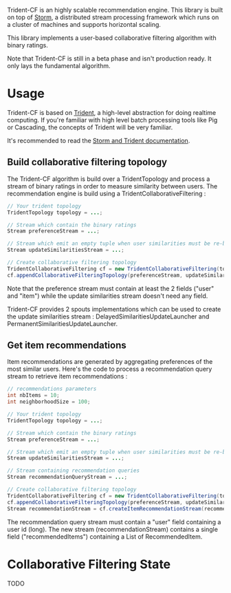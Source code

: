 Trident-CF is an highly scalable recommendation engine.
This library is built on top of [Storm](https://github.com/nathanmarz/storm), a distributed stream processing framework which runs on a cluster of machines and supports horizontal scaling.

This library implements a user-based collaborative filtering algorithm with binary ratings.

Note that Trident-CF is still in a beta phase and isn't production ready. It only lays the fundamental algorithm.

# Usage

Trident-CF is based on [Trident](https://github.com/nathanmarz/storm/wiki/Trident-tutorial), a high-level abstraction for doing realtime computing.
If you're familiar with high level batch processing tools like Pig or Cascading, the concepts of Trident will be very familiar.

It's recommended to read the [Storm and Trident documentation](https://github.com/nathanmarz/storm/wiki/Documentation).

## Build collaborative filtering topology
 
The Trident-CF algorithm is build over a TridentTopology and process a stream of binary ratings in order to measure similarity between users.
The recommendation engine is build using a TridentCollaborativeFiltering : 

```java
// Your trident topology
TridentTopology topology = ...;

// Stream which contain the binary ratings
Stream preferenceStream = ...;

// Stream which emit an empty tuple when user similarities must be re-build
Stream updateSimilaritiesStream = ...;

// Create collaborative filtering topology
TridentCollaborativeFiltering cf = new TridentCollaborativeFiltering(topology);
cf.appendCollaborativeFilteringTopology(preferenceStream, updateSimilaritiesStream);

```

Note that the preference stream must contain at least the 2 fields ("user" and "item") while the update similarities stream doesn't need any field.

Trident-CF provides 2 spouts implementations which can be used to create the update similarities stream : DelayedSimilaritiesUpdateLauncher and PermanentSimilaritiesUpdateLauncher.

## Get item recommendations

Item recommendations are generated by aggregating preferences of the most similar users.
Here's the code to process a recommendation query stream to retrieve item recommendations : 


```java
// recommendations parameters
int nbItems = 10;
int neighborhoodSize = 100;

// Your trident topology
TridentTopology topology = ...;

// Stream which contain the binary ratings
Stream preferenceStream = ...;

// Stream which emit an empty tuple when user similarities must be re-build
Stream updateSimilaritiesStream = ...;

// Stream containing recommendation queries
Stream recommendationQueryStream = ...;

// Create collaborative filtering topology
TridentCollaborativeFiltering cf = new TridentCollaborativeFiltering(topology);
cf.appendCollaborativeFilteringTopology(preferenceStream, updateSimilaritiesStream);
Stream recommendationStream = cf.createItemRecommendationStream(recommendationQueryStream, nbItems, neighborhoodSize);


```

The recommendation query stream must contain a "user" field containing a user id (long).
The new stream (recommendationStream) contains a single field ("recommendedItems") containing a List of RecommendedItem.

# Collaborative Filtering State
TODO